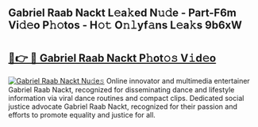 ## Gabriel Raab Nackt L𝚎a𝚔ed N𝚞𝚍e - Part-F6m Vi𝚍𝚎o P𝚑𝚘tos - H𝚘𝚝 O𝚗𝚕yf𝚊ns L𝚎a𝚔s 9b6xW

# <h2><a href="http://kf5k2z.oniu.top/?m=Gabriel+Raab+Nackt">🔗👉 🔴 Gabriel Raab Nackt P𝚑ot𝚘𝚜 V𝚒d𝚎o</a></h2>

[![Gabriel Raab Nackt Nu𝚍e𝚜](https://i.imgur.com/0qMVB7G.gif)](http://kf5k2z.oniu.top/?m=Gabriel+Raab+Nackt)
Online innovator and multimedia entertainer Gabriel Raab Nackt, recognized for disseminating dance and lifestyle information via viral dance routines and compact clips. Dedicated social justice advocate Gabriel Raab Nackt, recognized for their passion and efforts to promote equality and justice for all.  
